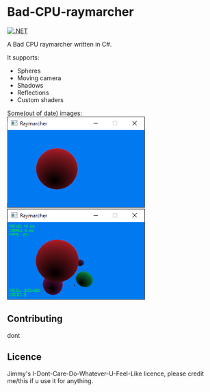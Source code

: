 # Bad-CPU-raymarcher  
[![.NET](https://github.com/Khhs167/Bad-CPU-raymarcher/actions/workflows/dotnet.yml/badge.svg)](https://github.com/Khhs167/Bad-CPU-raymarcher/actions/workflows/dotnet.yml)

A Bad CPU raymarcher written in C#.

It supports:
* Spheres
* Moving camera
* Shadows
* Reflections
* Custom shaders

Some(out of date) images:  
![single sphere](https://github.com/Khhs167/Bad-CPU-raymarcher/raw/master/Raytracer/images/single.png)  
![multiple spheres + debug menu](https://github.com/Khhs167/Bad-CPU-raymarcher/raw/master/Raytracer/images/multi-debug.png)

## Contributing
dont

## Licence
Jimmy's I-Dont-Care-Do-Whatever-U-Feel-Like licence, please credit me/this if u use it for anything.
